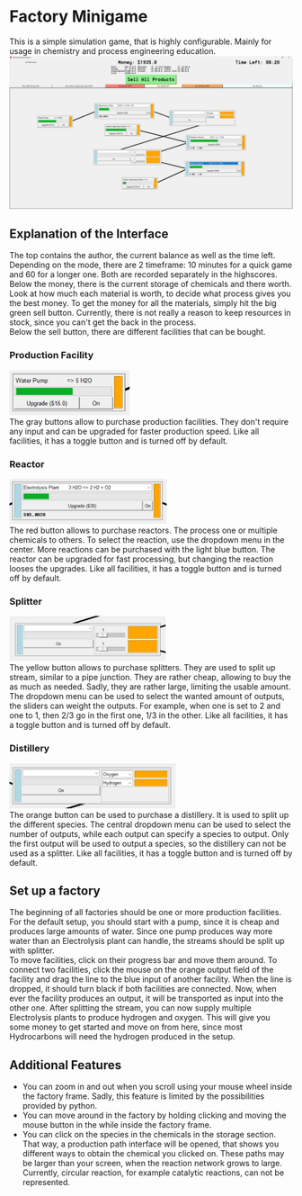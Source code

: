 # Factory Minigame

This is a simple simulation game, that is highly configurable. Mainly for usage
in chemistry and process engineering education.
![Game Image](Images/demo.png "Game Image")

## Explanation of the Interface

The top contains the author, the current balance as well as the time left.
Depending on the mode, there are 2 timeframe: 10 minutes for a quick game and 60
for a longer one. Both are recorded separately in the highscores.\
Below the money, there is the current storage of chemicals and there worth. Look
at how much each material is worth, to decide what process gives you the best
money. To get the money for all the materials, simply hit the big green sell
button. Currently, there is not really a reason to keep resources in stock,
since you can't get the back in the process.\
Below the sell button, there are different facilities that can be bought.

### Production Facility

<img src="Images/production.png" alt="Production facility Image" height="80"/>\
The gray buttons allow to purchase production facilities. They don't require any
input and can be upgraded for faster production speed. Like all facilities, it
has a toggle button and is turned off by default.

### Reactor

<img src="Images/reactor.png" alt="Reactor Image" height="80"/>\
The red button allows to purchase reactors. The process one or multiple
chemicals to others. To select the reaction, use the dropdown menu in the
center. More reactions can be purchased with the light blue button. The reactor
can be upgraded for fast processing, but changing the reaction looses the
upgrades. Like all facilities, it has a toggle button and is turned off by
default.

### Splitter

<img src="Images/splitter.png" alt="Splitter Image" height="80"/>\
The yellow button allows to purchase splitters. They are used to split up
stream, similar to a pipe junction. They are rather cheap, allowing to buy the
as much as needed. Sadly, they are rather large, limiting the usable amount. The
dropdown menu can be used to select the wanted amount of outputs, the sliders
can weight the outputs. For example, when one is set to $2$ and one to $1$,
then $2/3$ go in the first one, $1/3$ in the other. Like all facilities, it has
a toggle button and is turned off by default.

### Distillery

<img src="Images/distillery.png" alt="Distillery Image" height="80"/>\
The orange button can be used to purchase a distillery. It is used to split up
the different species. The central dropdown menu can be used to select the
number of outputs, while each output can specify a species to output. Only the
first output will be used to output a species, so the distillery can not be used
as a splitter. Like all facilities, it has a toggle button and is turned off by
default.

## Set up a factory

The beginning of all factories should be one or more production facilities. For
the default setup, you should start with a pump, since it is cheap and produces
large amounts of water. Since one pump produces way more water than an
Electrolysis plant can handle, the streams should be split up with splitter.\
To move facilities, click on their progress bar and move them around. To connect
two facilities, click the mouse on the orange output field of the facility and
drag the line to the blue input of another facility. When the line is dropped,
it should turn black if both facilities are connected. Now, when ever the
facility produces an output, it will be transported as input into the other one.
After splitting the stream, you can now supply multiple Electrolysis plants to
produce hydrogen and oxygen. This will give you some money to get started and
move on from here, since most Hydrocarbons will need the hydrogen produced in
the setup.

## Additional Features

- You can zoom in and out when you scroll using your mouse wheel inside the
  factory frame. Sadly, this feature is limited by the possibilities provided by
  python.
- You can move around in the factory by holding clicking and moving the mouse
  button in the while inside the factory frame.
- You can click on the species in the chemicals in the storage section. That 
  way, a production path interface will be opened, that shows you different 
  ways to obtain the chemical you clicked on. These paths may be larger than 
  your screen, when the reaction network grows to large. Currently, circular 
  reaction, for example catalytic reactions, can not be represented.
